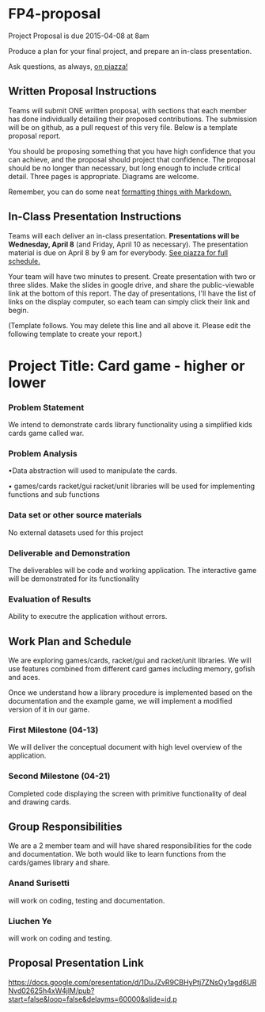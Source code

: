 # FP4-proposal
Project Proposal is due 2015-04-08 at 8am

Produce a plan for your final project, and prepare an in-class presentation.

Ask questions, as always, [on piazza!][piazza]

## Written Proposal Instructions

Teams will submit ONE written proposal, with sections that each member has done individually detailing their proposed contributions. The submission will be on github, as a pull request of this very file. Below is a template proposal report.

You should be proposing something that you have high confidence that you can achieve, and the proposal should project that confidence.
The proposal should be no longer than necessary, but long enough to include critical detail. Three pages is appropriate. Diagrams are welcome. 

Remember, you can do some neat [formatting things with Markdown.][markdown]

## In-Class Presentation Instructions
Teams will each deliver an in-class presentation. **Presentations will be Wednesday, April 8** (and Friday, April 10 as necessary). The presentation material is due on April 8 by 9 am for everybody. [See piazza for full schedule.][piazza]

Your team will have two minutes to present. Create presentation with two or three slides. Make the slides in google drive, and share the public-viewable link at the bottom of this report. The day of presentations, I'll have the list of links on the display computer, so each team can simply click their link and begin. 

(Template follows. You may delete this line and all above it. Please edit the following template to create your report.)

# Project Title: Card game - higher or lower
### Problem Statement
We intend to demonstrate cards library functionality using a simplified kids cards game called war. 

### Problem Analysis
•Data abstraction will used to manipulate the cards. 

• games/cards racket/gui racket/unit libraries will be used for implementing functions and sub functions


### Data set or other source materials
No external datasets used for this project

### Deliverable and Demonstration
The deliverables will be code and working application. The interactive game will be demonstrated for its functionality

### Evaluation of Results
Ability to executre the application without errors.

## Work Plan and Schedule
We are exploring  games/cards, racket/gui and racket/unit libraries. We will use features combined from different card games including memory, gofish and aces.

Once we understand how a library procedure is implemented based on the documentation and the example game, we will implement a modified version of it in our game.

### First Milestone (04-13)
We will deliver the conceptual document with high level overview of the application.

### Second Milestone (04-21)
Completed code displaying the screen with primitive functionality of deal and drawing cards.

## Group Responsibilities
We are a 2 member team and will have shared responsibilities for the code and documentation. We both would like to learn functions from the cards/games library and share.

### Anand Surisetti
will work on coding, testing and documentation.

### Liuchen Ye
will work on coding and testing.

## Proposal Presentation Link
https://docs.google.com/presentation/d/1DuJZvR9CBHyPtj7ZNsOy1agd6URNvd02625h4xW4jlM/pub?start=false&loop=false&delayms=60000&slide=id.p

<!-- Links -->
[piazza]: https://piazza.com/class/i55is8xqqwhmr?cid=453
[markdown]: https://help.github.com/articles/markdown-basics/
